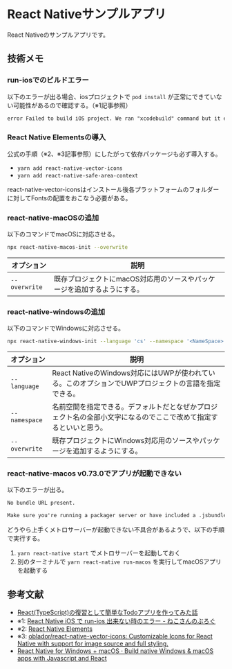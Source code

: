 # React Nativeサンプルアプリ

React Nativeのサンプルアプリです。

## 技術メモ

### run-iosでのビルドエラー

以下のエラーが出る場合、iosプロジェクトで `pod install` が正常にできていない可能性があるので確認する。（※1記事参照）

```txt
error Failed to build iOS project. We ran "xcodebuild" command but it exited with error code 65. To debug build logs further, consider building your app with Xcode.app, by opening sample.xcworkspace.
```

### React Native Elementsの導入

公式の手順（※2、※3記事参照）にしたがって依存パッケージも必ず導入する。

- `yarn add react-native-vector-icons`
- `yarn add react-native-safe-area-context`

react-native-vector-iconsはインストール後各プラットフォームのフォルダーに対してFontsの配置をおこなう必要がある。

### react-native-macOSの追加

以下のコマンドでmacOSに対応させる。

```zsh
npx react-native-macos-init --overwrite
```

| オプション     | 説明                                                          |
| ------------- | ------------------------------------------------------------ |
| `--overwrite` | 既存プロジェクトにmacOS対応用のソースやパッケージを追加するようにする。 |

### react-native-windowsの追加

以下のコマンドでWindowsに対応させる。

```zsh
npx react-native-windows-init --language 'cs' --namespace '<NameSpace>' --overwrite
```

| オプション     | 説明                                                                                           |
| ------------- | --------------------------------------------------------------------------------------------- |
| `--language`  | React NativeのWindows対応にはUWPが使われている。このオプションでUWPプロジェクトの言語を指定できる。       |
| `--namespace` | 名前空間を指定できる。デフォルトだとなぜかプロジェクト名の全部小文字になるのでここで改めて指定するといいと思う。 |
| `--overwrite` | 既存プロジェクトにWindows対応用のソースやパッケージを追加するようにする。                                |

### react-native-macos v0.73.0でアプリが起動できない

以下のエラーが出る。

```txt
No bundle URL present.

Make sure you're running a packager server or have included a .jsbundle file in your application bundle.
```

どうやら上手くメトロサーバーが起動できない不具合があるようで、以下の手順で実行する。

1. `yarn react-native start` でメトロサーバーを起動しておく
1. 別のターミナルで `yarn react-native run-macos` を実行してmacOSアプリを起動する

## 参考文献

- [React(TypeScript)の復習として簡単なTodoアプリを作ってみた話](https://zenn.dev/grazie/articles/cfb43e4b81a152)
- ※1: [React Native iOS で run-ios 出来ない時のエラー - ねこさんのぶろぐ](https://www.neko3cs.net/entry/error-on-react-native-ios-and-cocoapods)
- ※2: [React Native Elements](https://reactnativeelements.com/docs/installation)
- ※3: [oblador/react-native-vector-icons: Customizable Icons for React Native with support for image source and full styling.](https://github.com/oblador/react-native-vector-icons?tab=readme-ov-file#installation)
- [React Native for Windows + macOS · Build native Windows & macOS apps with Javascript and React](https://microsoft.github.io/react-native-windows/)
